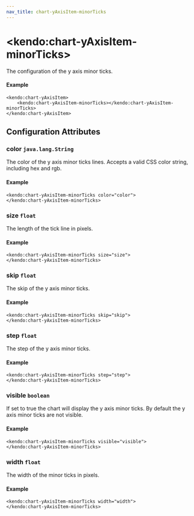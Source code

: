 ```yaml
---
nav_title: chart-yAxisItem-minorTicks
---
```


# \<kendo:chart-yAxisItem-minorTicks\>

The configuration of the y axis minor ticks.

#### Example
    <kendo:chart-yAxisItem>
        <kendo:chart-yAxisItem-minorTicks></kendo:chart-yAxisItem-minorTicks>
    </kendo:chart-yAxisItem>

## Configuration Attributes

### color `java.lang.String`

The color of the y axis minor ticks lines. Accepts a valid CSS color string, including hex and rgb.

#### Example
    <kendo:chart-yAxisItem-minorTicks color="color">
    </kendo:chart-yAxisItem-minorTicks>

### size `float`

The length of the tick line in pixels.

#### Example
    <kendo:chart-yAxisItem-minorTicks size="size">
    </kendo:chart-yAxisItem-minorTicks>

### skip `float`

The skip of the y axis minor ticks.

#### Example
    <kendo:chart-yAxisItem-minorTicks skip="skip">
    </kendo:chart-yAxisItem-minorTicks>

### step `float`

The step of the y axis minor ticks.

#### Example
    <kendo:chart-yAxisItem-minorTicks step="step">
    </kendo:chart-yAxisItem-minorTicks>

### visible `boolean`

If set to true the chart will display the y axis minor ticks. By default the y axis minor ticks are not visible.

#### Example
    <kendo:chart-yAxisItem-minorTicks visible="visible">
    </kendo:chart-yAxisItem-minorTicks>

### width `float`

The width of the minor ticks in pixels.

#### Example
    <kendo:chart-yAxisItem-minorTicks width="width">
    </kendo:chart-yAxisItem-minorTicks>

